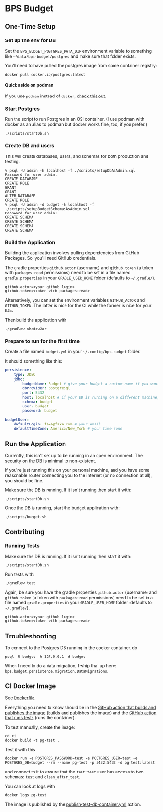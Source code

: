 # BPS Budget

## One-Time Setup

### Set up the env for DB

Set the `BPS_BUDGET_POSTGRES_DATA_DIR` environment variable to something like `~/data/bps-budget/postgres`
and make sure that folder exists.

You'll need to have pulled the postgres image from some container registry:

```shell
docker pull docker.io/postgres:latest
```

#### Quick aside on podman

If you use `podman` instead of
`docker`, [check this out](https://incredible-mountain-4be.notion.site/A-shell-hack-for-aliasing-docker-to-podman-13b777637b9d804d8fe0fe7d51b73926).

### Start Postgres

Run the script to run Postgres in an OSI container.  (I use podman with docker as an alias to podman but docker
works fine, too, if you prefer.)

```shell
./scripts/startDb.sh
```

### Create DB and users

This will create databases, users, and schemas for both production and testing.

```
% psql -U admin -h localhost -f ./scripts/setupDbAsAdmin.sql
Password for user admin:
CREATE DATABASE
CREATE ROLE
GRANT
GRANT
ALTER DATABASE
CREATE ROLE
% psql -U admin -d budget -h localhost -f ./scripts/setupBudgetSchemasAsAdmin.sql
Password for user admin:
CREATE SCHEMA
CREATE SCHEMA
CREATE SCHEMA
CREATE SCHEMA
```

### Build the Application

Building the application involves pulling dependencies from GitHub Packages. So, you'll need GitHub credentials.

The gradle properties `github.actor` (username) and `github.token` (a token with `packages:read` permissions)
need to be set in a file named `gradle.properties` in your `GRADLE_USER_HOME` folder (defaults to `~/.gradle/`).

```properties
github.actor=<your github login>
github.token=<token with packages:read>
```

Alternatively, you can set the environment variables `GITHUB_ACTOR` and `GITHUB_TOKEN`.  The latter is nice for the
CI while the former is nice for your IDE.

Then build the application with

```shell
./gradlew shadowJar
```

### Prepare to run for the first time

Create a file named `budget.yml` in your `~/.config/bps-budget` folder.

It should something like this:

```yaml
persistence:
    type: JDBC
    jdbc:
        budgetName: Budget # give your budget a custom name if you want
        dbProvider: postgresql
        port: 5432
        host: localhost # if your DB is running on a different machine, change this to its domain or IP
        schema: budget
        user: budget
        password: budget

budgetUser:
    defaultLogin: fake@fake.com # your email
    defaultTimeZone: America/New_York # your time zone
```

## Run the Application

Currently, this isn't set up to be running in an open environment. The security on the DB is minimal to non-existent.

If you're just running this on your personal machine, and you have some reasonable router connecting you to the
internet (or no connection at all), you should be fine.

Make sure the DB is running. If it isn't running then start it with:

```shell
./scripts/startDb.sh
```

Once the DB is running, start the budget application with:

```shell
./scripts/budget.sh
```

## Contributing

### Running Tests

Make sure the DB is running. If it isn't running then start it with:

```shell
./scripts/startDb.sh
```

Run tests with:

```shell
./gradlew test
```

Again, be sure you have the gradle properties `github.actor` (username) and `github.token` (a token with `packages:read`
permissions) need to be set in a file named `gradle.properties` in your `GRADLE_USER_HOME` folder (defaults to
`~/.gradle/`).

```properties
github.actor=<your github login>
github.token=<token with packages:read>
```

## Troubleshooting

To connect to the Postgres DB running in the docker container, do

```shell
psql -U budget -h 127.0.0.1 -d budget
```

When I need to do a data migration, I whip that up here: `bps.budget.persistence.migration.DataMigrations`.

## CI Docker Image

See [Dockerfile](ci/Dockerfile).

Everything you need to know should be in
the [GitHub action that builds and publishes the image](.github/workflows/publish-test-db-container.yml) (builds and
publishes the image) and
the [GitHub action that runs tests](.github/workflows/test.yml) (runs the container).

To test manually, create the image:

```shell
cd ci
docker build -t pg-test .
```

Test it with this

```shell
docker run -e POSTGRES_PASSWORD=test -e POSTGRES_USER=test -e POSTGRES_DB=budget --rm --name pg-test -p 5432:5432 -d pg-test:latest
```

and connect to it to ensure that the `test:test` user has access to two schemas: `test` and `clean_after_test`.

You can look at logs with

```shell
docker logs pg-test
```

The image is published by the [publish-test-db-container.yml](.github/workflows/publish-test-db-container.yml) action.
